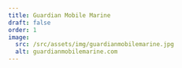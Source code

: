 ```yaml
---
title: Guardian Mobile Marine
draft: false
order: 1
image:
  src: /src/assets/img/guardianmobilemarine.jpg
  alt: guardianmobilemarine.com
---
```

